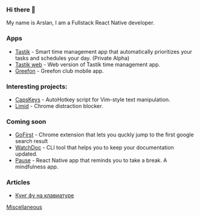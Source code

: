 ### Hi there 👋

My name is Arslan, I am a Fullstack React Native developer.

### Apps

- [Tastik](https://tastik.app) - Smart time management app that automatically prioritizes your tasks and schedules your day. (Private Alpha)
- [Tastik web](https://web.tastik.app) - Web version of Tastik time management app.
- [Greefon](https://apps.apple.com/jo/app/greefon/id1590121856) - Greefon club mobile app.

### Interesting projects:

- [CapsKeys](https://github.com/kotano/capsKeys) - AutoHotkey script for Vim-style text manipulation.
- [Limid](https://github.com/kotano/limid) -  Chrome distraction blocker.

### Coming soon

- [GoFirst](https://github.com/kotano/gofirst) - Chrome extension that lets you quckly jump to the first google search result
- [WatchDoc](https://github.com/kotano/watchdoc) - CLI tool that helps you to keep your documentation updated.
- [Pause](https://github.com/kotano/pause) - React Native app that reminds you to take a break. A mindfulness app.

### Articles

- [Кунг фу на клавиатуре](https://habr.com/ru/post/551822/)


[Miscellaneous](https://github.com/kotano-snippets/)


<!--
**kotano/kotano** is a ✨ _special_ ✨ repository because its `README.md` (this file) appears on your GitHub profile.

Here are some ideas to get you started:

- 🔭 I’m currently working on ...
- 🌱 I’m currently learning ...
- 👯 I’m looking to collaborate on ...
- 🤔 I’m looking for help with ...
- 💬 Ask me about ...
- 📫 How to reach me: ...
- 😄 Pronouns: ...
- ⚡ Fun fact: ...
-->


<!-- [![Top Langs](https://github-readme-stats.vercel.app/api/top-langs/?username=kotano&layout=compact&hide=html)](https://github.com/anuraghazra/github-readme-stats)
 -->
